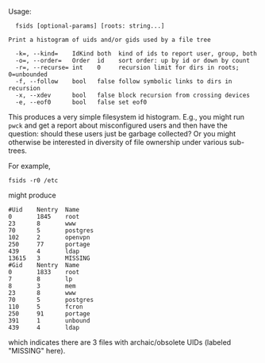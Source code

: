 Usage:
```
  fsids [optional-params] [roots: string...]

Print a histogram of uids and/or gids used by a file tree

  -k=, --kind=    IdKind both  kind of ids to report user, group, both
  -o=, --order=   Order  id    sort order: up by id or down by count
  -r=, --recurse= int    0     recursion limit for dirs in roots; 0=unbounded
  -f, --follow    bool   false follow symbolic links to dirs in recursion
  -x, --xdev      bool   false block recursion from crossing devices
  -e, --eof0      bool   false set eof0
```

This produces a very simple filesystem id histogram.  E.g., you might run `pwck`
and get a report about misconfigured users and then have the question: should
these users just be garbage collected?  Or you might otherwise be interested in
diversity of file ownership under various sub-trees.

For example,
```
fsids -r0 /etc
```
might produce

```
#Uid    Nentry  Name
0       1845    root
23      8       www
70      5       postgres
102     2       openvpn
250     77      portage
439     4       ldap
13615   3       MISSING
#Gid    Nentry  Name
0       1833    root
7       8       lp
8       3       mem
23      8       www
70      5       postgres
110     5       fcron
250     91      portage
391     1       unbound
439     4       ldap
```
which indicates there are 3 files with archaic/obsolete UIDs (labeled
"MISSING" here).
